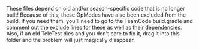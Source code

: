 These files depend on old and/or season-specific code that is no longer built!
Because of this, these OpModes have also been excluded from the build.
If you need them, you'll need to go to the TeamCode build.gradle and comment out the exclude lines for these as well as their dependencies.
Also, if an old TeleTest dies and you don't care to fix it, drag it into this folder and the problem will just magically disappear.